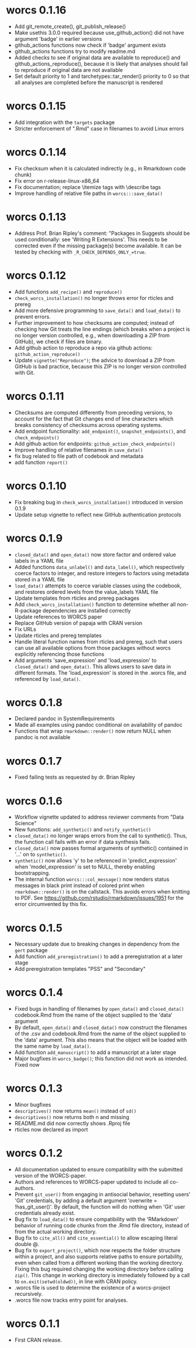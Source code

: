 # worcs 0.1.16

* Add git_remote_create(), git_publish_release()
* Make usethis 3.0.0 required because use_github_action() did not have argument
  'badge' in earlier versions
* github_actions functions now check if 'badge' argument exists
* github_actions functions try to modify readme.md
* Added checks to see if original data are available to reproduce() and
  github_actions_reproduce(), because it is likely that analyses should fail to
  reproduce if original data are not available
* Set default priority to 1 and tarchetypes::tar_render() priority to 0 so that
  all analyses are completed before the manuscript is rendered

# worcs 0.1.15

* Add integration with the `targets` package
* Stricter enforcement of ".Rmd" case in filenames to avoid Linux errors

# worcs 0.1.14

* Fix checksum when it is calculated indirectly (e.g., in Rmarkdown code chunk)
* Fix error on r-release-linux-x86_64
* Fix documentation; replace \itemize tags with \describe tags
* Improve handling of relative file paths in `worcs:::save_data()`

# worcs 0.1.13

* Address Prof. Brian Ripley's comment: "Packages in Suggests should be used
  conditionally: see 'Writing R Extensions'. This needs to be corrected even if
  the missing package(s) become available. It can be tested by checking with
  `_R_CHECK_DEPENDS_ONLY_=true`.

# worcs 0.1.12

* Add functions `add_recipe()` and `reproduce()`
* `check_worcs_installation()` no longer throws error for rticles and prereg
* Add more defensive programming to `save_data()` and `load_data()` to prevent errors.
* Further improvement to how checksums are computed; instead of checking how Git
  treats the line endings (which breaks when a project is no longer version
  controlled, e.g., when downloading a ZIP from GitHub), we check if files are
  binary.
* Add github action to reproduce a repo via github actions:
  `github_action_reproduce()`
* Update `vignette("Reproduce")`; the advice to download a ZIP from GitHub is bad
  practice, because this ZIP is no longer version controlled with Git.
  
# worcs 0.1.11

* Checksums are computed differently from preceding versions,
  to account for the fact that Git changes end of line characters which breaks
  consistency of checksums across operating systems.
* Add endpoint functionality: `add_endpoint()`, `snapshot_endpoints()`, and
  `check_endpoints()`
* Add github action for endpoints: `github_action_check_endpoints()`
* Improve handling of relative filenames in `save_data()`
* fix bug related to file path of codebook and metadata
* add function `report()`

# worcs 0.1.10

* Fix breaking bug in `check_worcs_installation()` introduced in version 0.1.9
* Update setup vignette to reflect new GitHub authentication protocols

# worcs 0.1.9

* `closed_data()` and `open_data()` now store factor and ordered value labels in a
  YAML file
* Added functions `data_unlabel()` and `data_label()`, which respectively coerce
  factors to integer, and restore integers to factors using metadata stored in
  a YAML file
* `load_data()` attempts to coerce variable classes using the codebook, and
  restores ordered levels from the value_labels YAML file 
* Update templates from rticles and prereg packages
* Add `check_worcs_installation()` function to determine whether all non-R-package
  dependencies are installed correctly
* Update references to WORCS paper
* Replace GitHub version of papaja with CRAN version
* Fix URLs
* Update rticles and prereg templates
* Handle literal function names from rticles and prereg, such that users can use
  all available options from those packages without worcs explicitly referencing
  those functions
* Add arguments 'save_expression' and 'load_expression' to `closed_data()` and
  `open_data()`. This allows users to save data in different formats. 
  The 'load_expression' is stored in the .worcs file, and referenced by
  `load_data()`.

# worcs 0.1.8

* Declared pandoc in SystemRequirements
* Made all examples using pandoc conditional on availability of pandoc
* Functions that wrap `rmarkdown::render()` now return NULL when pandoc is not
  available

# worcs 0.1.7

* Fixed failing tests as requested by dr. Brian Ripley

# worcs 0.1.6

* Workflow vignette updated to address reviewer comments from "Data Science"
* New functions: `add_synthetic()` and `notify_synthetic()`
* `closed_data()` no longer wraps errors from the call to synthetic().
  Thus, the function call fails with an error if data synthesis fails.
* `closed_data()` now passes formal arguments of synthetic() contained in '...'
  on to `synthetic()`.
* `synthetic()` now allows 'y' to be referenced in 'predict_expression' when
  'model_expression' is set to NULL, thereby enabling bootstrapping.
* The internal function `worcs:::col_message()` now renders status messages in
  black print instead of colored print when `rmarkdown::render()` is on the
  callstack. This avoids errors when knitting to PDF.
  See https://github.com/rstudio/rmarkdown/issues/1951 for the error
  circumvented by this fix.

# worcs 0.1.5

* Necessary update due to breaking changes in dependency from the `gert` package
* Add function `add_preregistration()` to add a preregistration at a later stage
* Add preregistration templates "PSS" and "Secondary"

# worcs 0.1.4

* Fixed bugs in handling of filenames by `open_data()` and `closed_data()`
  codebook.Rmd from the name of the object supplied to the 'data' argument
* By default, `open_data()` and `closed_data()` now construct the filenames of the
  .csv and codebook.Rmd from the name of the object supplied to the 'data'
  argument. This also means that the object will be loaded with the same name
  by `load_data()`.
* Add function `add_manuscript()` to add a manuscript at a later stage
* Major bugfixes in `worcs_badge()`; this function did not work as intended. Fixed now

# worcs 0.1.3

* Minor bugfixes
* `descriptives()` now returns `mean()` instead of `sd()`
* `descriptives()` now returns both n and missing
* README.md did now correctly shows .Rproj file
* rticles now declared as import

# worcs 0.1.2

* All documentation updated to ensure compatibility with the submitted version
  of the WORCS-paper.
* Authors and references to WORCS-paper updated to include all co-authors.
* Prevent `git_user()` from engaging in antisocial behavior, resetting users'
  'Git' credentials, by adding a default argument 'overwrite = !has_git_user()'.
  By default, the function will do nothing when 'Git' user credentials already
  exist.
* Bug fix to `load_data()` to ensure compatibility with the 'RMarkdown' behavior
  of running code chunks from the .Rmd file directory, instead of from the
  actual working directory.
* Bug fix to `cite_all()` and `cite_essential()` to allow escaping literal double @.
* Bug fix to `export_project()`, which now respects the folder structure within a
  project, and also supports relative paths to ensure portability, even when
  called from a different working than the working directory. Fixing this bug
  required changing the working directory before calling `zip()`. This change in
  working directory is immediately followed by a call to `on.exit(setwd(oldwd))`,
  in line with CRAN policy.
* .worcs file is used to determine the existence of a worcs-project recursively.
* .worcs file now tracks entry point for analyses.

# worcs 0.1.1

* First CRAN release.
